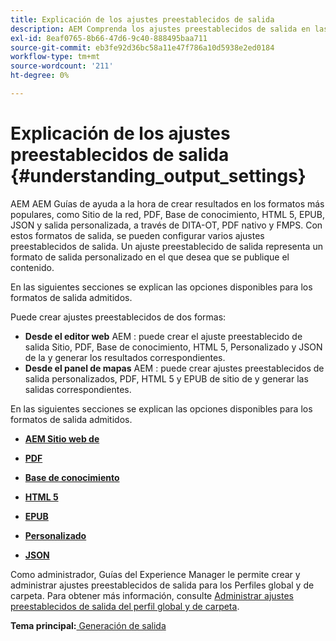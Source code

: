 ```yaml
---
title: Explicación de los ajustes preestablecidos de salida
description: AEM Comprenda los ajustes preestablecidos de salida en las guías de la. AEM Cree ajustes preestablecidos de salida desde el editor web y el panel de asignaciones para los formatos de sitio, PDF, HTML 5, EPUB, personalizado y JSON de la.
exl-id: 8eaf0765-8b66-47d6-9c40-888495baa711
source-git-commit: eb3fe92d36bc58a11e47f786a10d5938e2ed0184
workflow-type: tm+mt
source-wordcount: '211'
ht-degree: 0%

---
```


# Explicación de los ajustes preestablecidos de salida {#understanding_output_settings}

AEM AEM Guías de ayuda a la hora de crear resultados en los formatos más populares, como Sitio de la red, PDF, Base de conocimiento, HTML 5, EPUB, JSON y salida personalizada, a través de DITA-OT, PDF nativo y FMPS. Con estos formatos de salida, se pueden configurar varios ajustes preestablecidos de salida. Un ajuste preestablecido de salida representa un formato de salida personalizado en el que desea que se publique el contenido.

En las siguientes secciones se explican las opciones disponibles para los formatos de salida admitidos.

Puede crear ajustes preestablecidos de dos formas:

- **Desde el editor web** AEM : puede crear el ajuste preestablecido de salida Sitio, PDF, Base de conocimiento, HTML 5, Personalizado y JSON de la y generar los resultados correspondientes.
- **Desde el panel de mapas** AEM : puede crear ajustes preestablecidos de salida personalizados, PDF, HTML 5 y EPUB de sitio de y generar las salidas correspondientes.

En las siguientes secciones se explican las opciones disponibles para los formatos de salida admitidos.

- **[AEM Sitio web de](generate-output-aem-site.md)**

- **[PDF](generate-output-pdf.md)**

- **[Base de conocimiento](generate-output-knowledge-base.md)**

- **[HTML 5](generate-output-html5.md)**

- **[EPUB](generate-output-epub.md)**

- **[Personalizado](generate-output-custom.md)**

- **[JSON](generate-output-json.md)**

Como administrador, Guías del Experience Manager le permite crear y administrar ajustes preestablecidos de salida para los Perfiles global y de carpeta. Para obtener más información, consulte [Administrar ajustes preestablecidos de salida del perfil global y de carpeta](./web-editor-manage-output-presets.md).

**Tema principal:**[ Generación de salida](generate-output.md)
